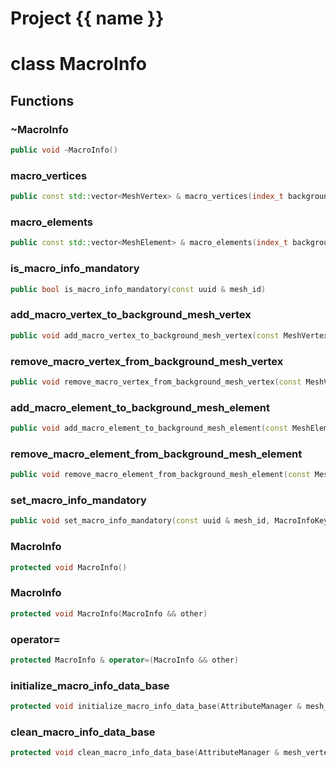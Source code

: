 <script setup>
import {useRoute} from 'vitepress'
const {path} = useRoute()
const tokens = path.split('/')
const words = tokens[2].split('-');
for (let i = 0; i < words.length; i++) {
    words[i] = words[i].charAt(0).toUpperCase() + words[i].slice(1);
    words[i] = words[i].replace('geode', 'Geode')
}
const name = words.join('-');
</script>
# Project {{ name }}

# class MacroInfo


## Functions

### ~MacroInfo

```cpp
public void ~MacroInfo()
```


### macro_vertices

```cpp
public const std::vector<MeshVertex> & macro_vertices(index_t background_mesh_vertex)
```


### macro_elements

```cpp
public const std::vector<MeshElement> & macro_elements(index_t background_mesh_element)
```


### is_macro_info_mandatory

```cpp
public bool is_macro_info_mandatory(const uuid & mesh_id)
```


### add_macro_vertex_to_background_mesh_vertex

```cpp
public void add_macro_vertex_to_background_mesh_vertex(const MeshVertex & macro_vertex, index_t background_mesh_vertex_id, MacroInfoKey )
```


### remove_macro_vertex_from_background_mesh_vertex

```cpp
public void remove_macro_vertex_from_background_mesh_vertex(const MeshVertex & macro_vertex, index_t background_mesh_vertex_id, MacroInfoKey )
```


### add_macro_element_to_background_mesh_element

```cpp
public void add_macro_element_to_background_mesh_element(const MeshElement & macro_element, index_t background_mesh_element_id, MacroInfoKey )
```


### remove_macro_element_from_background_mesh_element

```cpp
public void remove_macro_element_from_background_mesh_element(const MeshElement & macro_element, index_t background_mesh_element_id, MacroInfoKey )
```


### set_macro_info_mandatory

```cpp
public void set_macro_info_mandatory(const uuid & mesh_id, MacroInfoKey )
```


### MacroInfo

```cpp
protected void MacroInfo()
```


### MacroInfo

```cpp
protected void MacroInfo(MacroInfo && other)
```


### operator=

```cpp
protected MacroInfo & operator=(MacroInfo && other)
```


### initialize_macro_info_data_base

```cpp
protected void initialize_macro_info_data_base(AttributeManager & mesh_vertex_attribute_manager, AttributeManager & mesh_element_attribute_manager)
```


### clean_macro_info_data_base

```cpp
protected void clean_macro_info_data_base(AttributeManager & mesh_vertex_attribute_manager, AttributeManager & mesh_element_attribute_manager)
```




